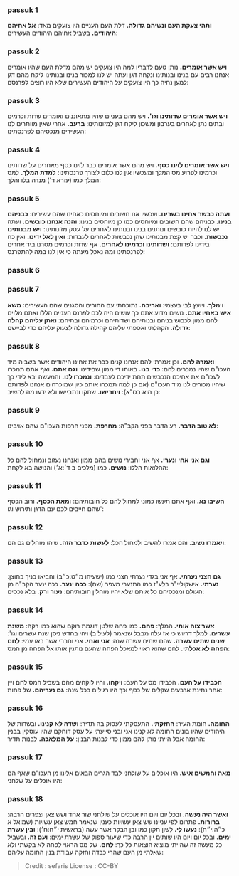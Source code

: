 
### passuk 1
<b>ותהי צעקת העם ונשיהם גדולה.</b> דלת העם העניים היו צועקים מאד:
<b>אל אחיהם היהודים.</b> בשביל אחיהם היהודים העשירים:

### passuk 2
<b>ויש אשר אומרים.</b> נותן טעם לדבריו למה היו צועקים יש מהם מדלת העם שהיו אומרים אנחנו רבים עם בנינו ובנותינו ונקחה דגן ועתה יש לנו למכור בנינו ובנותינו ליקח מהם דגן למען נחיה כך היו צועקים על היהודים העשירים שלא היו רוצים לפרנסם:

### passuk 3
<b>ויש אשר אומרים שדותינו וגו'.</b> ויש מהם בעניים שהיו מתאוננים ואומרים שדות וכרמים ובתים נתן לאחרים בערבון ומשכון ליקח דגן למזונותינו:
<b>ברעב.</b> אחרי שאין מוותרים לנו העשירים מנכסיהם לפרנסתינו:

### passuk 4
<b>ויש אשר אומרים לוינו כסף.</b> ויש מהם אשר אומרים כבר לוינו כסף מאחרים על שדותינו וכרמינו לפרוע מס המלך ומעכשיו אין לנו כלום לצורך פרנסתינו:
<b>למדת המלך.</b> למס המלך כמו (עזרא ד') מנדה בלו והלך:

### passuk 5
<b>ועתה כבשר אחינו בשרינו.</b> ועכשיו אנו חשובים ומיוחסים כאחינו שהם עשירים:
<b>כבניהם בנינו.</b> כבניהם שהם חשובים ומיוחסים כמו כן מיוחסים בנינו:
<b>והנה אנחנו כובשים.</b> ועתה יש לנו להיות כובשים ונותנים בנינו ובנותינו לאחרים על עסק מזונותינו:
<b>ויש מבנותינו נכבשות.</b> וכבר יש קצת מבנותינו שהן נכבשות לאחרים לעבדות:
<b>ואין לאל ידינו.</b> ואין כח בידינו לפדותם:
<b>ושדותינו וכרמינו לאחרים.</b> אף שדות וכרמים מסרנו ביד אחרים לפרנסתינו ומה נאכל מעתה כי אין לנו במה להתפרנס:

### passuk 6

### passuk 7
<b>וימלך.</b> ויועץ לבי בעצמי:
<b>ואריבה.</b> נתוכחתי עם החורים והסגנים שהם העשירים:
<b>משא איש באחיו אתם.</b> נושים מדוע אתם כך עושים היה לכם לפרנס העניים הללו ואתם מלוים להם ממון לכבוש בניהם ובנותיהם ושדותיהם וכרמיהם ובתיהם:
<b>ואתן עליהם קהלה גדולה.</b> הקהלתי ואספתי עליהם קהילה גדולה לצעוק עליהם כדי לביישם:

### passuk 8
<b>ואמרה להם.</b> וכן אמרתי להם אנחנו קנינו כבר את אחינו היהודים אשר בשביה מיד העכו"ם שהיו נמכרים להם: 
<b>כדי בנו.</b> באותו די ממון שבידינו:
<b>וגם אתם.</b> ואף אתם תמכרו לעכו"ם את אחיכם הנכבשים תחת ידיכם לעבדים: 
<b>ונמכרו לנו.</b> והמעשה יבא לידי כך שיהיו מכורים לנו מיד העכו"ם (אם כן למה תמכרו אותם כיון שמוכרחים אנחנו לפדותם כן הוא בס"א): 
<b>ויחרישו.</b> שתקו ונתביישו ולא ידעו מה להשיב:

### passuk 9
<b>לא טוב הדבר.</b> רע הדבר בפני הקב"ה: 
<b>מחרפת.</b> מפני חרפות העכו"ם שהם אויבינו:

### passuk 10
<b>וגם אני אחי ונערי.</b> אף אני וחבירי נושים בהם ממון ואנחנו נעזוב ונמחול להם כל ההלואות הללו:
<b>נושים.</b> כמו (מלכים ב ד׳:א׳) והנושה בא לקחת:

### passuk 11
<b>השיבו נא.</b> ואף אתם תעשו כמוני למחול להם כל חובותיהם:
<b>ומאת הכסף.</b> ורוב הכסף שהם חייבים לכם עם הדגן ותירוש וגו':

### passuk 12
<b>ויאמרו נשיב.</b> והם אמרו להשיב ולמחול הכל:
<b>לעשות כדבר הזה.</b> שיהו מוחלים גם הם:

### passuk 13
<b>גם חצני נערתי.</b> אף אני בגדי נערתי חצני כמו (ישעיהו מ״ט:כ״ב) והביאו בניך בחוצן:
<b>נערתי.</b> אישקוליי"ר בלע"ז כמו התנערי מעפר (שם): 
<b>ככה ינער.</b> ככה ינער הקב"ה מן העולם ומנכסיהם כל אותם שלא יהיו מוחלין חובותיהם: 
<b>נעור ורק.</b> בלא נכסים:

### passuk 14
<b>אשר צוה אותי.</b> המלך:
<b>פחם.</b> כמו פחה שלטן דוגמת רוקם שהוא כמו רקה:
<b>משנת עשרים.</b> למלך דריוש כי אז עלה מבבל שנאמר (לעיל ב) ויהי בחדש ניסן שנת עשרים וגו':
<b>שנים שתים עשרה.</b> שהם שתים עשרה שנה:
<b>אני ואחי.</b> אני וחברי אשר באו עמי:
<b>לחם הפחה לא אכלתי.</b> לחם שהוא ראוי למאכל הפחה שהעם נותנין אותו אל הפחה מן המס:

### passuk 15
<b>הכבידו על העם.</b> הכבידו מס על העם:
<b>ויקחו.</b> והיו לוקחים מהם בשביל המס לחם ויין אחר נתינת ארבעים שקלים של כסף וכך היו רגילים בכל שנה:
<b>גם נעריהם.</b> של פחות:

### passuk 16
<b>החומה.</b> חומת העיר:
<b>החזקתי.</b> התעסקתי לעסוק בה תדיר:
<b>ושדה לא קנינו.</b> ובשדות של היהודים שהיו בונים החומה לא קנינו אני ובני סייעתי על עסק דוחקם שהיו עוסקין בבנין החומה אבל הייתי נותן להם ממון כדי לבנות הבנין:
<b>על המלאכה.</b> לבנות תדיר:

### passuk 17
<b>מאה וחמשים איש.</b> היו אוכלים על שולחני לבד הגרים הבאים אלינו מן העכו"ם שאף הם היו אוכלים על שלחני:

### passuk 18
<b>ואשר היה נעשה.</b> ובכל יום ויום היו אוכלים על שולחני שור אחד ושש צאן וצפרים הרבה:
<b>ברורות.</b> פתרונו לפי עניינו שש צאן עשויות כענין שנאמר חמש צאן עשויות (שמואל א כ״ה:י״ח):
<b>נעשו לי.</b> לשון תקון כמו ובן הבקר אשר עשה (בראשית י״ח:ח׳):
<b>ובין עשרת ימים.</b> ובכל יום ויום היו שותים יין הרבה כדי שיעור ספוק של עשרת ימים:
<b>ועם זה.</b> ובשביל כל מעשה זה שהייתי מוציא הוצאות כל כך:
<b>לחם.</b> של מס הראוי לפחה לא בקשתי ולא שאלתי מן העם שהרי כבדה וחזקה עבודת בנין החומה עליהם:

>Credit : sefaris
>License : CC-BY